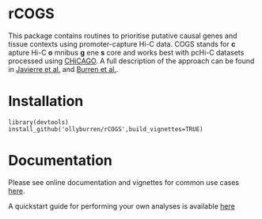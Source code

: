 # rCOGS

This package contains routines to prioritise putative causal genes and tissue contexts using promoter-capture Hi-C data. COGS stands for __c__ apture Hi-C __o__ mnibus __g__ ene __s__ core and works best with pcHi-C datasets processed using [CHiCAGO](https://bioconductor.org/packages/release/bioc/html/Chicago.html). A full description of the approach can be found in [Javierre et al.](http://dx.doi.org/10.1016/j.cell.2016.09.037) and [Burren et al.](http://dx.doi.org/10.1186/s13059-017-1285-0).

# Installation

```
library(devtools)
install_github('ollyburren/rCOGS',build_vignettes=TRUE)
````

# Documentation

Please see online documentation and vignettes for common use cases [here](https://ollyburren.github.io/rCOGS).

A quickstart guide for performing your own analyses is available [here](https://ollyburren.github.io/rCOGS/articles/Quickstart.html)
